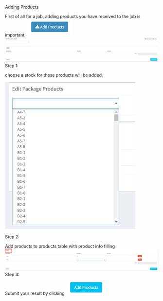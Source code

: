 Adding Products

First of all for a job, adding products you have received to the job is important. ![](/assets/job_add_products_received.png)![](/assets/add_products_detail.png)Step 1:

 choose a stock for these products will be added.

![](/assets/products_stock.png)

Step 2:

Add products to products  table with product info filling![](/assets/add_product_operation.png)Step 3:

Submit your result by clicking ![](/assets/submiut_products_button.png)

